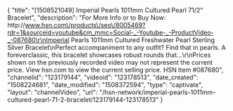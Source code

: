{
    "title": "[1508521049] Imperial Pearls 1011mm Cultured Pearl 71\/2\" Bracelet",
    "description": "For More Info or to Buy Now: http:\/\/www.hsn.com\/products\/seo\/8005469?rdr=1&sourceid=youtube&cm_mmc=Social-_-Youtube-_-ProductVideo-_-087680\r\nImperial Pearls 1011mm Cultured Freshwater Pearl Sterling Silver Bracelet\nPerfect accompaniment to any outfit? Find that in pearls. A foreverclassic, this bracelet showcases robust rounds that...\r\nPrices shown on the previously recorded video may not represent the current price.  View hsn.com to view the current selling price. HSN Item #087680",
    "channelid": "123179144",
    "videoid": "123178513",
    "date_created": "1508224681",
    "date_modified": "1508372594",
    "type": "captivate",
    "layout": "channelVideo",
    "url": "\/hsn-network\/imperial-pearls-1011mm-cultured-pearl-71-2-bracelet\/123179144-123178513"
}